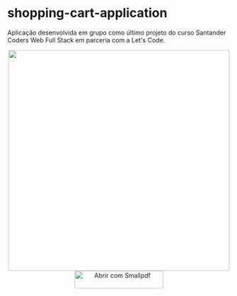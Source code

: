# shopping-cart-application
Aplicação desenvolvida em grupo como último projeto do curso Santander Coders Web Full Stack em parceria com a Let's Code.

<div align="center">
  <img height="500px" src="https://drive.google.com/u/0/uc?id=1BXTgs1-p3txHaIyLOPjgeXaSJ8Y3B9vH&export=download"/>
  <a href="https://smallpdf.com/pt/editar-pdf#open=https%3A%2F%2Fdrive.google.com%2Fu%2F0%2Fuc%3Fid%3D1BXTgs1-p3txHaIyLOPjgeXaSJ8Y3B9vH%26export%3Ddownload" target="_blank"><img src="https://smallpdf.com/assets/img/open-with-smallpdf-pt.svg" border="0" width="200" height="40" alt="Abrir com Smallpdf"/></a>
</div>

